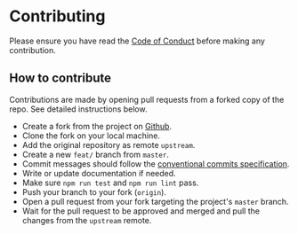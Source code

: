 # Contributing

Please ensure you have read the [Code of Conduct](./CODE_OF_CONDUCT.md) before
making any contribution.

## How to contribute

Contributions are made by opening pull requests from a forked copy of the repo.
See detailed instructions below.

- Create a fork from the project on [Github](https://github.com/devoinc/holo).
- Clone the fork on your local machine.
- Add the original repository as remote `upstream`.
- Create a new `feat/` branch from `master`.
- Commit messages should follow the [conventional commits specification](https://www.conventionalcommits.org/en/v1.0.0/).
- Write or update documentation if needed.
- Make sure `npm run test` and `npm run lint` pass.
- Push your branch to your fork (`origin`).
- Open a pull request from your fork targeting the project's `master` branch.
- Wait for the pull request to be approved and merged and pull the changes from
  the `upstream` remote.
